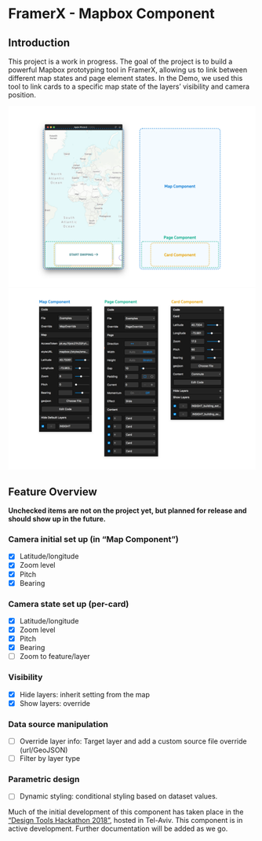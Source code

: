 # FramerX - Mapbox Component

## Introduction
This project is a work in progress.
The goal of the project is to build a powerful Mapbox prototyping tool in FramerX, allowing us to link between different map states and page element states.
In the Demo, we used this tool to link cards to a specific map state of the layers’ visibility and camera position.

![](./screenshots/framerx-mapbox-img.png)
![](./screenshots/framerx-mapbox-img2.png)

## Feature Overview

**Unchecked items are not on the project yet, but planned for release and should show up in the future.**
### Camera initial set up (in “Map Component”)
- [x] Latitude/longitude 
- [x] Zoom level
- [x] Pitch
- [x] Bearing
### Camera state set up (per-card)
- [x] Latitude/longitude 
- [x] Zoom level
- [x] Pitch
- [x] Bearing
- [ ] Zoom to feature/layer
### Visibility
- [x] Hide layers: inherit setting from the map
- [x] Show layers: override
### Data source manipulation
- [ ] Override layer info: Target layer and add a custom source file override (url/GeoJSON)
- [ ] Filter by layer type 
### Parametric design
- [ ] Dynamic styling: conditional styling based on dataset values.

Much of the initial development of this component has taken place in the [“Design Tools Hackathon 2018”](https://www.designtoolstlv.com/), hosted in Tel-Aviv.
This component is in active development.
Further documentation will be added as we go.
